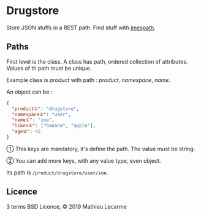 # Drugstore

Store JSON stuffs in a REST path. Find stuff with [jmespath](http://jmespath.org/).

## Paths

First level is the class. A class has path, ordered collection of attributes.
Values of th path must be unique.

Example class is _product_ with path : _product_, _namespace_, _name_.

An object can be :

```json
{
  "product①": "drugstore",
  "namespace①": "user",
  "name①": "zoe",
  "likes②": ["banana", "apple"],
  "age②": 42
}
```

① This keys are mandatory, it's define the path. The value must be string.

② You can add more keys, with any value type, even object.

Its path is `/product/drugstore/user/zoe`.

## Licence

3 terms BSD Licence, © 2019 Mathieu Lecarme
